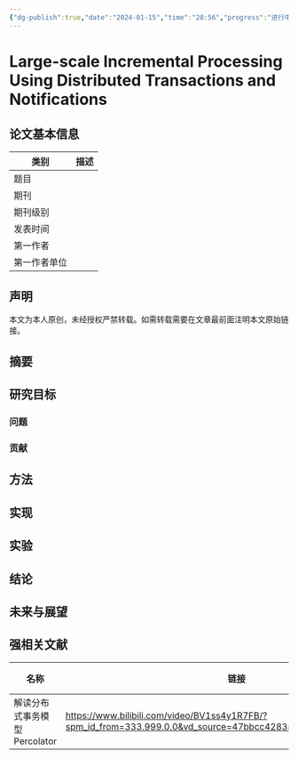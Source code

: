 ```yaml
---
{"dg-publish":true,"date":"2024-01-15","time":"20:56","progress":"进行中","tags":["论文","分布式系统"],"permalink":"/分布式系统/分布式事务模型Percolator/","dgPassFrontmatter":true}
---
```



# Large-scale Incremental Processing Using Distributed Transactions and Notifications


## 论文基本信息

|类别|描述|
|---|---|
|题目||
|期刊||
|期刊级别||
|发表时间||
|第一作者||
|第一作者单位||

## 声明

本文为本人原创，未经授权严禁转载。如需转载需要在文章最前面注明本文原始链接。

## 摘要


## 研究目标

### 问题

### 贡献

## 方法

## 实现

## 实验

## 结论

## 未来与展望

## 强相关文献

| 名称 | 链接 | 说明 |
| ---- | ---- | ---- |
| 解读分布式事务模型Percolator | https://www.bilibili.com/video/BV1ss4y1R7FB/?spm_id_from=333.999.0.0&vd_source=47bbcc428387a807dfb9a0a62d6b09d1 |  |
